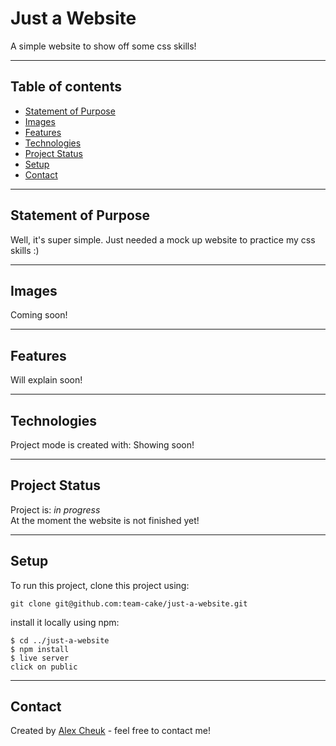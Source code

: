 # Just a Website

A simple website to show off some css skills!

---

## Table of contents

- [Statement of Purpose](#statement-of-purpose)
- [Images](#images)
- [Features](#features)
- [Technologies](#technologies)
- [Project Status](#project-status)
- [Setup](#setup)
- [Contact](#contact)

---

## Statement of Purpose

Well, it's super simple. Just needed a mock up website to practice my css skills :)


---

## Images  

Coming soon!

---

## Features

Will explain soon!  

---

## Technologies

Project mode is created with:
Showing soon!  


---

## Project Status

Project is: _in progress_  
At the moment the website is not finished yet!  

---

## Setup

To run this project, clone this project using:  

```
git clone git@github.com:team-cake/just-a-website.git
```

install it locally using npm:

```
$ cd ../just-a-website
$ npm install  
$ live server  
click on public  
```

---

## Contact

Created by [Alex Cheuk](https://www.linkedin.com/in/alex-cheuk/) - feel free to contact me!
